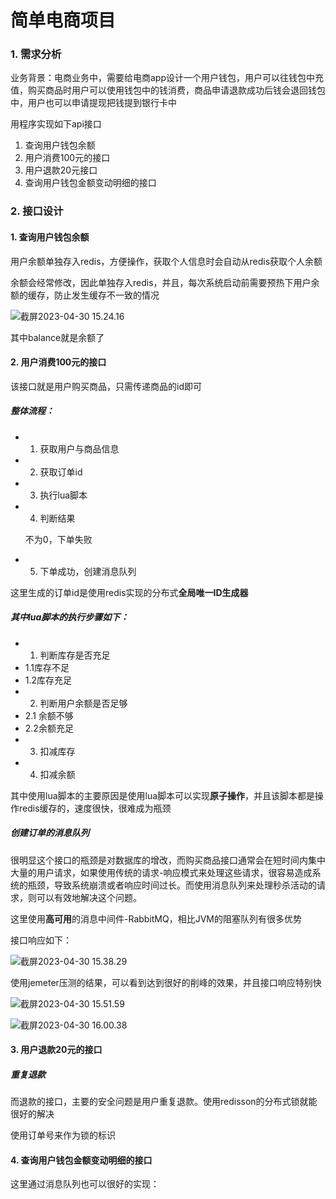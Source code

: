 # 简单电商项目

### 1. 需求分析

业务背景：电商业务中，需要给电商app设计一个用户钱包，用户可以往钱包中充值，购买商品时用户可以使用钱包中的钱消费，商品申请退款成功后钱会退回钱包中，用户也可以申请提现把钱提到银行卡中

用程序实现如下api接口

1. 查询用户钱包余额
2. 用户消费100元的接口
3. 用户退款20元接口
4. 查询用户钱包金额变动明细的接口



### 2. 接口设计

#### 1. 查询用户钱包余额

用户余额单独存入redis，方便操作，获取个人信息时会自动从redis获取个人余额

余额会经常修改，因此单独存入redis，并且，每次系统启动前需要预热下用户余额的缓存，防止发生缓存不一致的情况

![截屏2023-04-30 15.24.16](https://typora-1312272916.cos.ap-shanghai.myqcloud.com//img%E6%88%AA%E5%B1%8F2023-04-30%2015.24.16.png)

其中balance就是余额了



#### 2. 用户消费100元的接口

该接口就是用户购买商品，只需传递商品的id即可

##### 整体流程：

- 1. 获取用户与商品信息

- 2. 获取订单id

- 3. 执行lua脚本

- 4. 判断结果

    不为0，下单失败

- 5. 下单成功，创建消息队列

这里生成的订单id是使用redis实现的分布式**全局唯一ID生成器**

##### 其中lua脚本的执行步骤如下：

- 1. 判断库存是否充足
- 1.1库存不足
- 1.2库存充足
- 2. 判断用户余额是否足够
- 2.1 余额不够
- 2.2余额充足
- 3. 扣减库存
- 4. 扣减余额

其中使用lua脚本的主要原因是使用lua脚本可以实现**原子操作**，并且该脚本都是操作redis缓存的，速度很快，很难成为瓶颈

##### 创建订单的消息队列

很明显这个接口的瓶颈是对数据库的增改，而购买商品接口通常会在短时间内集中大量的用户请求，如果使用传统的请求-响应模式来处理这些请求，很容易造成系统的瓶颈，导致系统崩溃或者响应时间过长。而使用消息队列来处理秒杀活动的请求，则可以有效地解决这个问题。

这里使用**高可用**的消息中间件-RabbitMQ，相比JVM的阻塞队列有很多优势

接口响应如下：

![截屏2023-04-30 15.38.29](https://typora-1312272916.cos.ap-shanghai.myqcloud.com//img%E6%88%AA%E5%B1%8F2023-04-30%2015.38.29.png)

使用jemeter压测的结果，可以看到达到很好的削峰的效果，并且接口响应特别快

![截屏2023-04-30 15.51.59](https://typora-1312272916.cos.ap-shanghai.myqcloud.com//img%E6%88%AA%E5%B1%8F2023-04-30%2015.51.59.png)

![截屏2023-04-30 16.00.38](https://typora-1312272916.cos.ap-shanghai.myqcloud.com//img%E6%88%AA%E5%B1%8F2023-04-30%2016.00.38.png)

#### 3. 用户退款20元的接口

##### 重复退款

而退款的接口，主要的安全问题是用户重复退款。使用redisson的分布式锁就能很好的解决

使用订单号来作为锁的标识







#### 4. 查询用户钱包金额变动明细的接口

这里通过消息队列也可以很好的实现：






